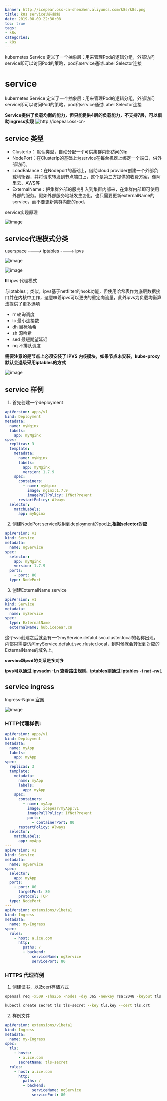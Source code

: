 ```yaml
---
banner: http://icepear.oss-cn-shenzhen.aliyuncs.com/k8s/k8s.png
title: k8s service访问控制
date: 2019-08-09 22:30:08
toc: true
tags: 
- k8s
categories:
- k8s
---
```

kubernetes Service 定义了一个抽象层：用来管理Pod的逻辑分组，外部访问service即可以访问Pod的策略，pod和service通过Label Selector连接
<!--more-->
# service

kubernetes Service 定义了一个抽象层：用来管理Pod的逻辑分组，外部访问service即可以访问Pod的策略，pod和service通过Label Selector连接

**Service提供了负载均衡的能力，但只能提供4层的负载能力，不支持7层，可以借助ingress实现**
![http://icepear.oss-cn-](http://icepear.oss-cn-shenzhen.aliyuncs.com/k8s/youdao/service.png)

## service 类型

- ClusterIp： 默认类型，自动分配一个可供集群内部访问的ip
- NodePort：在ClusterIp的基础上为service在每台机器上绑定一个端口，供外部访问。
- LoadBalance：在Nodeport的基础上，借助cloud provider创建一个外部负载均衡器，并将请求转发到节点端口上，这个是第三方提供的收费方案，像阿里云、AWS等
- ExternalName：把集群外部的服务引入到集群内部来，在集群内部即可使用外部的服务。假如外部服务地址发生变化，也只需要更新externalName的service，而不要更新集群内部的pod。

service实现原理

![image](http://icepear.oss-cn-shenzhen.aliyuncs.com/k8s/youdao/service%E5%8E%9F%E7%90%86.png)

## service代理模式分类

userspace ----> iptables ----> ipvs

![image](http://icepear.oss-cn-shenzhen.aliyuncs.com/k8s/youdao/userspace.png)

![image](http://icepear.oss-cn-shenzhen.aliyuncs.com/k8s/youdao/iptables.png)

**III** ipvs 代理模式

与iptables；类似，ipvs基于netfilter的hook功能，但使用哈希表作为底层数据接口并在内核中工作，这意味着ipvs可以更快的重定向流量，此外ipvs为负载均衡算法提供了更多选项
- rr  轮询调度
- lc  最小连接数
- dh  目标哈希
- sh  源哈希
- sed  最短期望延迟
- nq  不排队调度

**需要注意的是节点上必须安装了 IPVS 内核模块，如果节点未安装，kube-proxy默认会退级采用iptables的方式**

![image](http://icepear.oss-cn-shenzhen.aliyuncs.com/k8s/youdao/ipvs.png)

## service 样例

1. 首先创建一个deployment
```yaml
apiVersion: apps/v1
kind: Deployment
metadata:
  name: myNginx
  labels:
    app: myNginx
spec:
  replicas: 3
  template:
    metadata:
      name: myNginx
      labels:
        app: myNginx
        version: 1.7.9
    spec:
      containers:
        - name: myNginx
          image: nginx:1.7.9
          imagePullPolicy: IfNotPresent
      restartPolicy: Always
  selector:
    matchLabels:
      app: myNginx
```
2. 创建NodePort service映射到deployment的pod上,**根据selector对应**
```yaml
apiVersion: v1
kind: Service
metadata:
  name: ngService
spec:
  selector:
    app: myNginx
    version: 1.7.9
  ports:
    - port: 80
  type: NodePort
```

3. 创建ExternalName service

```yaml
apiVersion: v1
kind: Service
metadata:
  name: myService
spec:
  type: ExternalName
  externalName: hub.icepear.cn
```
这个svc创建之后就会有一个myService.defalut.svc.cluster.local的名称出现，内部只需要访问myService.defalut.svc.cluster.local，到时候就会转发到对应的ExternalName的域名上。

**service跟pod的关系是多对多**

**ipvs可以通过 ipvsadm -Ln 查看路由规则，iptables则通过 iptables -t nat -nvL**

## service ingress

Ingress-Nginx [官网](https://kubernetes.github.io/ingress-nginx/)

![image](http://icepear.oss-cn-shenzhen.aliyuncs.com/k8s/youdao/ingress-Nginx.png)

### HTTP代理样例:
```yaml
apiVersion: apps/v1
kind: Deployment
metadata:
  name: myApp
  labels:
    app: myApp
spec:
  replicas: 3
  template:
    metadata:
      name: myApp
      labels:
        app: myApp
    spec:
      containers:
        - name: myApp
          image: icepear/myApp:v1
          imagePullPolicy: IfNotPresent
          ports:
            - containerPort: 80
      restartPolicy: Always
  selector:
    matchLabels:
      app: myApp
---
apiVersion: v1
kind: Service
metadata:
  name: ngService
spec:
  selector:
    app: myApp
  ports:
    - port: 80
      targetPort: 80
      protocol: TCP
  type: NodePort
---
apiVersion: extensions/v1beta1
kind: Ingress
metadata:
  name: my-Ingress
spec:
  rules:
    - host: a.ice.com
      http:
        paths: /
        - backend:
            serviceName: ngService
            servicePort: 80
```

### HTTPS 代理样例

1. 创建证书，以及cert存储方式
```bash
openssl req -x509 -sha256 -nodes -day 365 -newkey rsa:2048 -keyout tls.key -out tls.crt -subj "/CN=nginxsvc/O=nginxsvc"

kubectl create secret tls tls-secret --key tls.key --cert tls.crt
```
2. 样例文件
```yaml
apiVersion: extensions/v1beta1
kind: Ingress
metadata:
  name: my-Ingress
spec:
  tls:
    - hosts:
      - a.ice.com
      secretName: tls-secret
  rules:
    - host: a.ice.com
      http:
        paths: /
        - backend:
            serviceName: ngService
            servicePort: 80
```